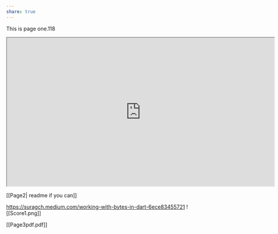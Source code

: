 ```yaml
---
share: true
---
```

This is page one.118

<iframe width="720" height="400" scrolling="no" src="https://sensn.github.io/"></iframe>

[[Page2| readme if you can]]

https://suragch.medium.com/working-with-bytes-in-dart-6ece83455721
![[Score1.png]]


[[Page3pdf.pdf]]
